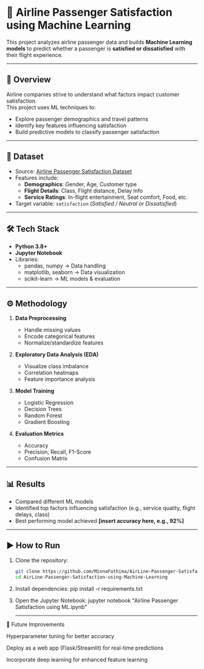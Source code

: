 # 🛫 Airline Passenger Satisfaction using Machine Learning

This project analyzes airline passenger data and builds **Machine Learning models** to predict whether a passenger is **satisfied or dissatisfied** with their flight experience.  

---

## 📌 Overview

Airline companies strive to understand what factors impact customer satisfaction.  
This project uses ML techniques to:  
- Explore passenger demographics and travel patterns  
- Identify key features influencing satisfaction  
- Build predictive models to classify passenger satisfaction  

---

## 📂 Dataset

- Source: [Airline Passenger Satisfaction Dataset](https://www.kaggle.com/datasets/teejmahal20/airline-passenger-satisfaction)  
- Features include:  
  - **Demographics**: Gender, Age, Customer type  
  - **Flight Details**: Class, Flight distance, Delay info  
  - **Service Ratings**: In-flight entertainment, Seat comfort, Food, etc.  
- Target variable: `satisfaction` (*Satisfied / Neutral or Dissatisfied*)  

---

## 🛠️ Tech Stack

- **Python 3.8+**
- **Jupyter Notebook**
- Libraries:
  - pandas, numpy → Data handling  
  - matplotlib, seaborn → Data visualization  
  - scikit-learn → ML models & evaluation  

---

## ⚙️ Methodology

1. **Data Preprocessing**  
   - Handle missing values  
   - Encode categorical features  
   - Normalize/standardize features  

2. **Exploratory Data Analysis (EDA)**  
   - Visualize class imbalance  
   - Correlation heatmaps  
   - Feature importance analysis  

3. **Model Training**  
   - Logistic Regression  
   - Decision Trees  
   - Random Forest  
   - Gradient Boosting  

4. **Evaluation Metrics**  
   - Accuracy  
   - Precision, Recall, F1-Score  
   - Confusion Matrix  

---

## 📊 Results

- Compared different ML models  
- Identified top factors influencing satisfaction (e.g., service quality, flight delays, class)  
- Best performing model achieved **[insert accuracy here, e.g., 92%]**  

---

## ▶️ How to Run

1. Clone the repository:
   ```bash
   git clone https://github.com/MinnaFathima/AirLine-Passenger-Satisfaction-using-Machine-Learning.git
   cd AirLine-Passenger-Satisfaction-using-Machine-Learning

2. Install dependencies:
   pip install -r requirements.txt


3. Open the Jupyter Notebook:
   jupyter notebook "Airline Passenger Satisfaction using ML.ipynb"

   ---
   

📌 Future Improvements

Hyperparameter tuning for better accuracy

Deploy as a web app (Flask/Streamlit) for real-time predictions

Incorporate deep learning for enhanced feature learning


